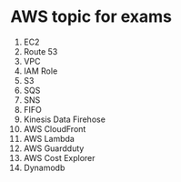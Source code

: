 # AWS topic for exams

1. EC2
2. Route 53
3. VPC
4. IAM Role
5. S3
6. SQS
7. SNS
8. FIFO
9. Kinesis Data Firehose
10. AWS CloudFront
11. AWS Lambda
12. AWS Guardduty
13. AWS Cost Explorer
14. Dynamodb

